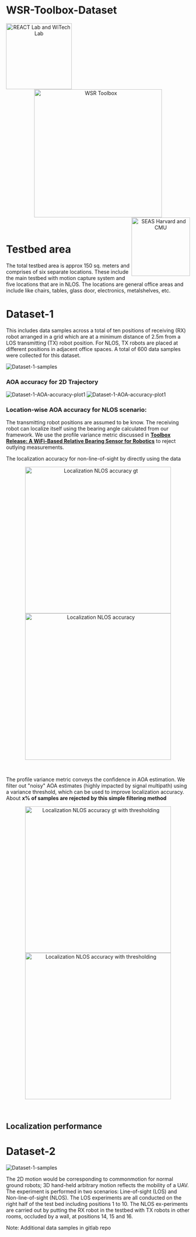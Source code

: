 # WSR-Toolbox-Dataset

<div align="center">
  <a href="https://react.seas.harvard.edu//">
    <img align="left" src="https://github.com/Harvard-REACT/WSR-Toolbox/blob/main/figs/lab_logo.png?raw=true" width="180" alt="REACT Lab and WiTech Lab">
  </a>
  <a href="https://react.seas.harvard.edu/communication-sensor">
    <img align="center" src="https://github.com/Harvard-REACT/WSR-Toolbox/blob/main/figs/toolbox_logo.png?raw=true" width="350" alt="WSR Toolbox">
  </a>
  <a href="https://www.seas.harvard.edu/">
    <img align="right" src="https://github.com/Harvard-REACT/WSR-Toolbox/blob/main/figs/univ_logo.png?raw=true" width="160" alt="SEAS Harvard and CMU">
  </a>
</div>
<p>&nbsp;</p>

# Testbed area
The total testbed area is approx 150 sq. meters and comprises of six separate locations. These include the main testbed with motion capture system and five locations that  are  in  NLOS.  The  locations  are  general  office areas  and include  like  chairs,  tables,  glass  door,  electronics,  metalshelves,  etc.


# Dataset-1
 This includes data  samples  across  a  total  of  ten positions  of  receiving (RX)  robot  arranged  in  a  grid  which  are at  a  minimum  distance  of  2.5m  from  a  LOS  transmitting (TX) robot  position. For  NLOS, TX robots  are  placed at  different  positions  in  adjacent  office  spaces. A total of 600 data samples were collected for this dataset.

![Dataset-1-samples](figs/Dataset-1.png)

### AOA accuracy for 2D Trajectory
![Dataset-1-AOA-accuracy-plot1](figs/Dataset_1_AOA_accuracy_plot_1.png)
![Dataset-1-AOA-accuracy-plot1](figs/Dataset_1_AOA_accuracy_plot_2.png)


### Location-wise AOA accuracy for NLOS scenario:
The transmitting robot positions are assumed to be know. The receiving robot can localize itself using the bearing angle calculated from our framework. We use the profile variance metric discussed in [**Toolbox  Release:  A  WiFi-Based  Relative  Bearing  Sensor  for  Robotics**]() to reject outlying measurements. 

The localization accuracy for non-line-of-sight by directly using the data

<div align="center">
  <img align="center" src="figs/Dataset-1-NLOS_accuracy_gt_traj.png" width="400" alt="Localization NLOS accuracy gt">
  <img align="center" src="figs/Dataset-1-NLOS_accuracy_camera_traj.png" width="400" alt="Localization NLOS accuracy">
</div>
<p>&nbsp;</p>

The profile variance metric conveys the confidence in AOA estimation. We filter out "noisy" AOA estimates (highly impacted by signal multipath) using a variance threshold, which can be used to improve localization accuracy. About **x% of samples are rejected by this simple filtering method**

<div align="center">
  <img align="center" src="figs/Dataset-1-NLOS_accuracy_using_thresholding_gt_traj.png" width="400" alt="Localization NLOS accuracy gt with thresholding">
  <img align="center" src="figs/Dataset-1-NLOS_accuracy_using_thresholding_camera_traj.png" width="400" alt="Localization NLOS accuracy with thresholding">
</div>
<p>&nbsp;</p>



## Localization performance



# Dataset-2
![Dataset-1-samples](https://github.com/Harvard-REACT/WSR-Toolbox/blob/main/figs/test_area_map.png?raw=true)

The 2D motion would be corresponding to commonmotion  for  normal  ground  robots;  3D  hand-held  arbitrary motion  reflects  the  mobility  of  a  UAV. The  experiment  is  performed  in  two  scenarios:  Line-of-sight  (LOS)  and  Non-line-of-sight  (NLOS).  The  LOS experiments are all conducted on the right half of the test bed including positions 1 to 10. The NLOS ex-periments are carried out by putting the RX robot  in  the  testbed  with  TX  robots  in  other  rooms, occluded  by  a  wall,  at  positions  14,  15  and  16.


Note: Additional data samples in gitlab repo
